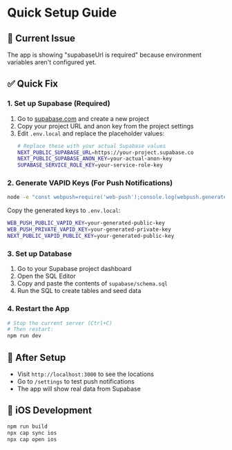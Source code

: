 # Quick Setup Guide

## 🚨 Current Issue
The app is showing "supabaseUrl is required" because environment variables aren't configured yet.

## ✅ Quick Fix

### 1. Set up Supabase (Required)
1. Go to [supabase.com](https://supabase.com) and create a new project
2. Copy your project URL and anon key from the project settings
3. Edit `.env.local` and replace the placeholder values:
   ```bash
   # Replace these with your actual Supabase values
   NEXT_PUBLIC_SUPABASE_URL=https://your-project.supabase.co
   NEXT_PUBLIC_SUPABASE_ANON_KEY=your-actual-anon-key
   SUPABASE_SERVICE_ROLE_KEY=your-service-role-key
   ```

### 2. Generate VAPID Keys (For Push Notifications)
```bash
node -e "const webpush=require('web-push');console.log(webpush.generateVAPIDKeys())"
```
Copy the generated keys to `.env.local`:
```bash
WEB_PUSH_PUBLIC_VAPID_KEY=your-generated-public-key
WEB_PUSH_PRIVATE_VAPID_KEY=your-generated-private-key
NEXT_PUBLIC_VAPID_PUBLIC_KEY=your-generated-public-key
```

### 3. Set up Database
1. Go to your Supabase project dashboard
2. Open the SQL Editor
3. Copy and paste the contents of `supabase/schema.sql`
4. Run the SQL to create tables and seed data

### 4. Restart the App
```bash
# Stop the current server (Ctrl+C)
# Then restart:
npm run dev
```

## 🎉 After Setup
- Visit `http://localhost:3000` to see the locations
- Go to `/settings` to test push notifications
- The app will show real data from Supabase

## 📱 iOS Development
```bash
npm run build
npx cap sync ios
npx cap open ios
```
